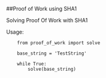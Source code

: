##Proof of Work using SHA1

Solving Proof Of Work with SHA1

Usage:
```
    from proof_of_work import solve
    
    base_string = 'TestString'
    
    while True:
        solve(base_string)
```
